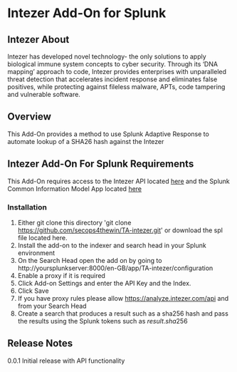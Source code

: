 # Intezer Add-On for Splunk

## Intezer About
Intezer has developed novel technology- the only solutions to apply biological immune system concepts to cyber security. Through its ‘DNA mapping’ approach to code, Intezer provides enterprises with unparalleled threat detection that accelerates incident response and eliminates false positives, while protecting against fileless malware, APTs, code tampering and vulnerable software.

## Overview
This Add-On provides a method to use Splunk Adaptive Response to automate lookup of a SHA26 hash against the Intezer

## Intezer Add-On For Splunk Requirements
This Add-On requires access to the Intezer API located [here](http://www.intezer.com/intezer-analyze/) and the Splunk Common Information Model App located [here](https://splunkbase.splunk.com/app/1621/)


### Installation
1. Either git clone this directory 'git clone https://github.com/secops4thewin/TA-intezer.git' or download the spl file located here.
2. Install the add-on to the indexer and search head in your Splunk environment
3. On the Search Head open the add on by going to http://yoursplunkserver:8000/en-GB/app/TA-intezer/configuration
4. Enable a proxy if it is required
5. Click Add-on Settings and enter the API Key and the Index. 
6. Click Save
7. If you have proxy rules please allow https://analyze.intezer.com/api and from your Search Head
8. Create a search that produces a result such as a sha256 hash and pass the results using the Splunk tokens such as $result.sha256$


## Release Notes
0.0.1 Initial release with API functionality